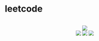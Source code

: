 # leetcode

<div align="center">
<br/>
<img src="https://img.shields.io/badge/Solved-461/3077%20=%2015%25-blue.svg?style=flat-square" />
<br/>
<img src="https://img.shields.io/badge/Easy-210/780-5CB85D.svg?style=flat-square" />
<img src="https://img.shields.io/badge/Medium-195/1614-F0AE4E.svg?style=flat-square" />
<img src="https://img.shields.io/badge/Hard-56/683-D95450.svg?style=flat-square" />
</div>